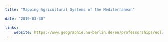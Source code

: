 ```yaml
---
title: "Mapping Agricultural Systems of the Mediterranean"

date: "2019-03-30"

links:
    website: https://www.geographie.hu-berlin.de/en/professorships/eol/projects/agridiffmed/pjmedag
---
```


